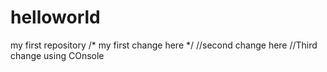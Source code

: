 # helloworld
my first repository
/* my first change here */
//second change here
//Third change using COnsole
